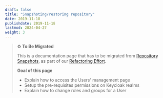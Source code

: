 ```yaml
---
draft: false
title: "Snapshoting/restoring repository"
date: 2019-11-18
publishdate: 2019-11-18
lastmod: 2024-04-27
weight: 3
---
```


> ♻️ **To Be Migrated**
>
> This is a documentation page that has to be migrated from [Repository Snapshots](../../../archive/administrating/snapshots), as part of our [Refactoring Effort](https://github.com/microcks/microcks.io/issues/81).
> 
> **Goal of this page**
> * Explain how to access the Users' management page
> * Setup the pre-requisites permissions on Keycloak realms
> * Explain how to change roles and groups for a User
